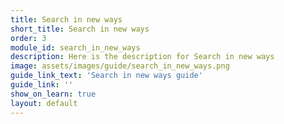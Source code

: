 ```yaml
---
title: Search in new ways
short_title: Search in new ways
order: 3
module_id: search_in_new_ways
description: Here is the description for Search in new ways
image: assets/images/guide/search_in_new_ways.png
guide_link_text: 'Search in new ways guide'
guide_link: ''
show_on_learn: true
layout: default
---
```

